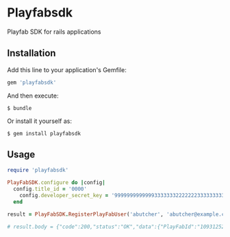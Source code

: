 # Playfabsdk

Playfab SDK for rails applications

## Installation

Add this line to your application's Gemfile:

```ruby
gem 'playfabsdk'
```

And then execute:

    $ bundle

Or install it yourself as:

    $ gem install playfabsdk

## Usage

```ruby
require 'playfabsdk'

PlayFabSDK.configure do |config|
  config.title_id = '0000'
    config.developer_secret_key = '9999999999999333333322222223333333333333'
  end

result = PlayFabSDK.RegisterPlayFabUser('abutcher', 'abutcher@example.com', 'TestTest123(')

# result.body = {"code":200,"status":"OK","data":{"PlayFabId":"10931252888739651331","SessionTicket":"4D2----8D11F4249A80000-7C64AB0A9F1D8D1A.CD803BF233CE76C","Username":"abutcher"}}
```
